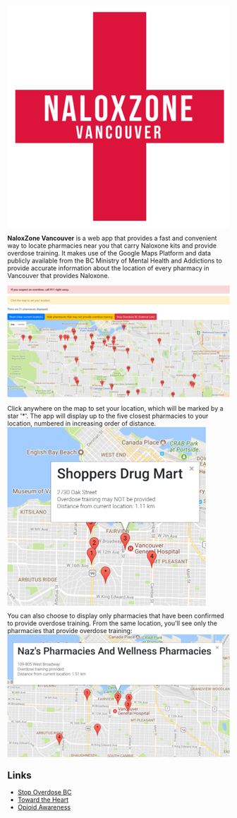 <img src="https://github.com/jordanmchiu/NaloxZone/blob/master/images/Logo.png" alt="Logo" width="600" align="middle">

**NaloxZone Vancouver** is a web app that provides a fast and convenient way to locate pharmacies near you that carry
Naloxone kits and provide overdose training.  It makes use of the Google Maps Platform and data publicly available from
the BC Ministry of Mental Health and Addictions to provide accurate information about the location of every pharmacy
in Vancouver that provides Naloxone.

![Screenshot-Mainpage](https://github.com/jordanmchiu/NaloxZone/blob/master/images/Mainpage.png)

Click anywhere on the map to set your location, which will be marked by a star '*'.
The app will display up to the five closest pharmacies to your location, numbered in increasing order of distance.
<img src="https://github.com/jordanmchiu/NaloxZone/blob/master/images/Marker-notraining.png" alt="Markers without training" width="450" align="middle">


You can also choose to display only pharmacies that have been confirmed to provide overdose training.  From the
same location, you'll see only the pharmacies that provide overdose training:
<img src="https://github.com/jordanmchiu/NaloxZone/blob/master/images/Marker-withtraining.png" alt="Markers with training" width="900" align="middle">


## Links

* [Stop Overdose BC](https://www.stopoverdose.gov.bc.ca/ "Stop Overdose BC")
* [Toward the Heart](http://towardtheheart.com/naloxone "Find registered sites")
* [Opioid Awareness](http://towardtheheart.com/opioid-od-awareness "BCCDC - Know the signs of overdose")
